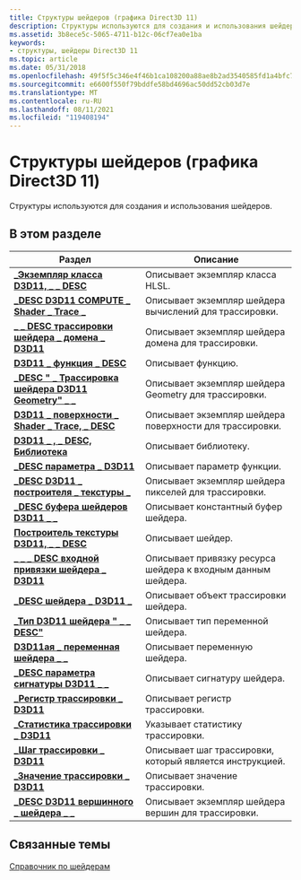 ```yaml
---
title: Структуры шейдеров (графика Direct3D 11)
description: Структуры используются для создания и использования шейдеров.
ms.assetid: 3b8ece5c-5065-4711-b12c-06cf7ea0e1ba
keywords:
- структуры, шейдеры Direct3D 11
ms.topic: article
ms.date: 05/31/2018
ms.openlocfilehash: 49f5f5c346e4f46b1ca108200a88ae8b2ad3540585fd1a4bfc73b1dafe2b2b16
ms.sourcegitcommit: e6600f550f79bddfe58bd4696ac50dd52cb03d7e
ms.translationtype: MT
ms.contentlocale: ru-RU
ms.lasthandoff: 08/11/2021
ms.locfileid: "119408194"
---
```

# <a name="shader-structures-direct3d-11-graphics"></a>Структуры шейдеров (графика Direct3D 11)

Структуры используются для создания и использования шейдеров.


## <a name="in-this-section"></a>В этом разделе



| Раздел                                                                                       | Описание                                                            |
|---------------------------------------------------------------------------------------------|------------------------------------------------------------------------|
| [**\_Экземпляр класса D3D11, \_ \_ DESC**](/windows/desktop/api/D3D11/ns-d3d11-d3d11_class_instance_desc)<br/>                | Описывает экземпляр класса HLSL.<br/>                           |
| [**\_DESC D3D11 COMPUTE \_ Shader \_ Trace \_**](/windows/desktop/api/D3D11ShaderTracing/ns-d3d11shadertracing-d3d11_compute_shader_trace_desc)<br/>   | Описывает экземпляр шейдера вычислений для трассировки.<br/>         |
| [**\_ \_ DESC трассировки шейдера \_ домена \_ D3D11**](/windows/desktop/api/D3D11ShaderTracing/ns-d3d11shadertracing-d3d11_domain_shader_trace_desc)<br/>     | Описывает экземпляр шейдера домена для трассировки.<br/>          |
| [**D3D11 \_ функция \_ DESC**](/windows/desktop/api/D3D11Shader/ns-d3d11shader-d3d11_function_desc)<br/>                             | Описывает функцию.<br/>                                       |
| [**\_DESC " \_ Трассировка шейдера D3D11 Geometry" \_ \_**](/windows/desktop/api/D3D11ShaderTracing/ns-d3d11shadertracing-d3d11_geometry_shader_trace_desc)<br/> | Описывает экземпляр шейдера Geometry для трассировки.<br/>        |
| [**D3D11 \_ поверхности \_ Shader \_ Trace, \_ DESC**](/windows/desktop/api/D3D11ShaderTracing/ns-d3d11shadertracing-d3d11_hull_shader_trace_desc)<br/>         | Описывает экземпляр шейдера поверхности для трассировки.<br/>            |
| [**D3D11 \_ , \_ DESC, Библиотека**](/windows/desktop/api/D3D11Shader/ns-d3d11shader-d3d11_library_desc)<br/>                               | Описывает библиотеку.<br/>                                        |
| [**\_DESC параметра \_ D3D11**](/windows/desktop/api/D3D11Shader/ns-d3d11shader-d3d11_parameter_desc)<br/>                           | Описывает параметр функции. <br/>                            |
| [**\_DESC D3D11 \_ построителя \_ текстуры \_**](/windows/desktop/api/D3D11ShaderTracing/ns-d3d11shadertracing-d3d11_pixel_shader_trace_desc)<br/>       | Описывает экземпляр шейдера пикселей для трассировки.<br/>           |
| [**\_DESC буфера шейдеров D3D11 \_ \_**](/windows/desktop/api/D3D11Shader/ns-d3d11shader-d3d11_shader_buffer_desc)<br/>                  | Описывает константный буфер шейдера.<br/>                         |
| [**Построитель текстуры D3D11, \_ \_ DESC**](/windows/desktop/api/D3D11Shader/ns-d3d11shader-d3d11_shader_desc)<br/>                                 | Описывает шейдер.<br/>                                         |
| [**\_ \_ \_ DESC входной привязки шейдера \_ D3D11**](/windows/desktop/api/D3D11Shader/ns-d3d11shader-d3d11_shader_input_bind_desc)<br/>         | Описывает привязку ресурса шейдера к входным данным шейдера.<br/> |
| [**\_DESC шейдера \_ D3D11 \_**](/windows/desktop/api/D3D11ShaderTracing/ns-d3d11shadertracing-d3d11_shader_trace_desc)<br/>                    | Описывает объект трассировки шейдера.<br/>                            |
| [**\_Тип D3D11 шейдера " \_ \_ DESC"**](/windows/desktop/api/D3D11Shader/ns-d3d11shader-d3d11_shader_type_desc)<br/>                      | Описывает тип переменной шейдера.<br/>                           |
| [**D3D11ая \_ переменная шейдера \_ \_**](/windows/desktop/api/D3D11Shader/ns-d3d11shader-d3d11_shader_variable_desc)<br/>              | Описывает переменную шейдера.<br/>                                |
| [**\_DESC параметра сигнатуры D3D11 \_ \_**](/windows/desktop/api/D3D11Shader/ns-d3d11shader-d3d11_signature_parameter_desc)<br/>      | Описывает сигнатуру шейдера.<br/>                               |
| [**\_Регистр трассировки \_ D3D11**](/windows/desktop/api/D3D11ShaderTracing/ns-d3d11shadertracing-d3d11_trace_register)<br/>                           | Описывает регистр трассировки.<br/>                                 |
| [**\_Статистика трассировки \_ D3D11**](/windows/desktop/api/D3D11ShaderTracing/ns-d3d11shadertracing-d3d11_trace_stats)<br/>                                 | Указывает статистику трассировки.<br/>                         |
| [**\_Шаг трассировки \_ D3D11**](/windows/desktop/api/D3D11ShaderTracing/ns-d3d11shadertracing-d3d11_trace_step)<br/>                                   | Описывает шаг трассировки, который является инструкцией.<br/>            |
| [**\_Значение трассировки \_ D3D11**](/windows/desktop/api/D3D11ShaderTracing/ns-d3d11shadertracing-d3d11_trace_value)<br/>                                 | Описывает значение трассировки.<br/>                                    |
| [**\_DESC D3D11 вершинного \_ шейдера \_ \_**](/windows/desktop/api/D3D11ShaderTracing/ns-d3d11shadertracing-d3d11_vertex_shader_trace_desc)<br/>     | Описывает экземпляр шейдера вершин для трассировки.<br/>          |



 

## <a name="related-topics"></a>Связанные темы

<dl> <dt>

[Справочник по шейдерам](d3d11-graphics-reference-d3d11-shader.md)
</dt> </dl>

 

 





